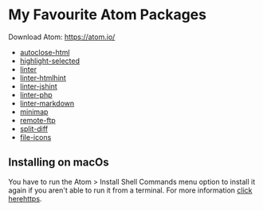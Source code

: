# My Favourite Atom Packages

Download Atom: https://atom.io/

* [autoclose-html](https://atom.io/packages/autoclose-html)
* [highlight-selected](https://atom.io/packages/highlight-selected)
* [linter](https://atom.io/packages/linter)
* [linter-htmlhint](https://atom.io/packages/linter-htmlhint)
* [linter-jshint](https://atom.io/packages/linter-jshint)
* [linter-php](https://atom.io/packages/linter-php)
* [linter-markdown](https://atom.io/packages/linter-markdown)
* [minimap](https://atom.io/packages/minimap)
* [remote-ftp](https://atom.io/packages/remote-ftp)
* [split-diff](https://atom.io/packages/split-diff)
* [file-icons](https://atom.io/packages/file-icons)


## Installing on macOs
You have to run the Atom > Install Shell Commands menu option to install it again if you aren't able to run it from a terminal. For more information [click herehttps](://github.com/atom/apm).
